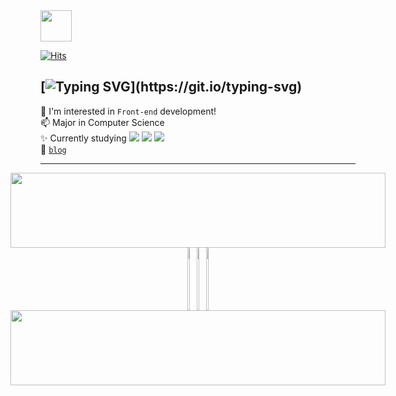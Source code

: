 <img src="https://github.com/user-attachments/assets/82c3ded6-3142-4536-b2c0-8fc79578e4d8" width="50" />


[![Hits](https://hits.seeyoufarm.com/api/count/incr/badge.svg?url=https%3A%2F%2Fgithub.com%2Fhhzzzk&count_bg=%230000&title_bg=%23ddddd&icon=github.svg&icon_color=%23E8F1EF&title=today&edge_flat=false)](https://hits.seeyoufarm.com)

[![Typing SVG](https://readme-typing-svg.demolab.com?font=Tiny5&size=25&pause=1000&color=eeeeee&width=435&lines=Hello%2C+World!)](https://git.io/typing-svg)
---
🌱 I'm interested in `Front-end` development!  
📫 Major in Computer Science  
✨ Currently studying 
<img src="https://img.shields.io/badge/Next.js-66CCFF?style=social&logo=Next.js&logoColor=#000000">
<img src="https://img.shields.io/badge/Typescript-66CCFF?style=social&logo=Typescript&logoColor=#3178C6">
<img src="https://img.shields.io/badge/React-66CCFF?style=social&logo=React&logoColor=#61DAFB">  
🧩 [`blog`](https://logventureio.github.io/)

---
<div align="center" style="display: flex; flex-direction: column; align-items: center; justify-content: center;">
   <!--<img src="./profile-3d-contrib/profile-night-green.svg" alt="Profile Green Animate" style="margin-top: 20px;"/> -->
   
   <a href="https://github.com/devxb/gitanimals">
    <img
      src="https://render.gitanimals.org/lines/hhzzzk?pet-id=597324547508431010"
      width="600"
      height="120"
    />
  </a>
  <a href="https://github.com/devxb/gitanimals">
    <img src="https://render.gitanimals.org/lines/softourr?pet-id=616971559092463588" width="25%" height="100"/><img src="https://render.gitanimals.org/lines/softourr?pet-id=616971559092463589" width="25%" height="100"/><img src="https://render.gitanimals.org/lines/softourr?pet-id=616971559092463590" width="25%" height="100"/>
</a>
<a href="https://github.com/devxb/gitanimals">
    <img
      src="https://render.gitanimals.org/lines/softourr?pet-id=616971559092463593"
      width="600"
      height="120"
    />
  </a>
</div>

